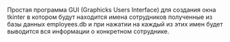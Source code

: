 Простая программа GUI (Graphicks Users Interface) для создания окна tkinter в котором будут находится имена сотрудников полученные из базы данных employees.db и при нажатии на каждый из этих имен будет выводится вся информации о конкретном сотруднике.
